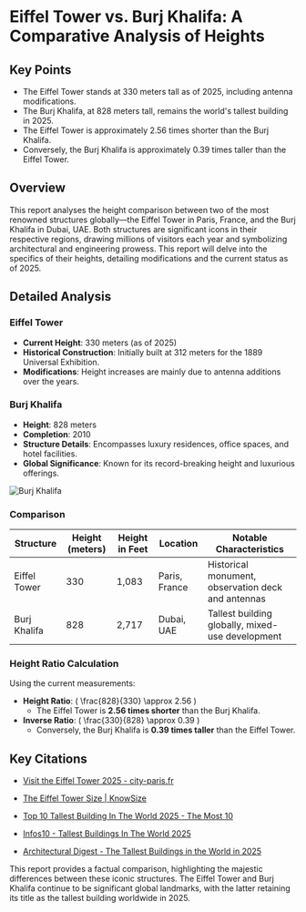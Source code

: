 # Eiffel Tower vs. Burj Khalifa: A Comparative Analysis of Heights

## Key Points

- The Eiffel Tower stands at 330 meters tall as of 2025, including antenna modifications.
- The Burj Khalifa, at 828 meters tall, remains the world's tallest building in 2025.
- The Eiffel Tower is approximately 2.56 times shorter than the Burj Khalifa.
- Conversely, the Burj Khalifa is approximately 0.39 times taller than the Eiffel Tower.

## Overview

This report analyses the height comparison between two of the most renowned structures globally—the Eiffel Tower in Paris, France, and the Burj Khalifa in Dubai, UAE. Both structures are significant icons in their respective regions, drawing millions of visitors each year and symbolizing architectural and engineering prowess. This report will delve into the specifics of their heights, detailing modifications and the current status as of 2025.

## Detailed Analysis

### Eiffel Tower

- **Current Height**: 330 meters (as of 2025)
- **Historical Construction**: Initially built at 312 meters for the 1889 Universal Exhibition.
- **Modifications**: Height increases are mainly due to antenna additions over the years.

### Burj Khalifa

- **Height**: 828 meters
- **Completion**: 2010
- **Structure Details**: Encompasses luxury residences, office spaces, and hotel facilities.
- **Global Significance**: Known for its record-breaking height and luxurious offerings.

![Burj Khalifa](https://english.aawsat.com/s3/files/styles/1037xauto/public/2024-04/627250_0.jpeg)

### Comparison

| Structure      | Height (meters) | Height in Feet | Location          | Notable Characteristics                         |
|----------------|-----------------|----------------|-------------------|-------------------------------------------------|
| Eiffel Tower   | 330             | 1,083          | Paris, France     | Historical monument, observation deck and antennas |
| Burj Khalifa   | 828             | 2,717          | Dubai, UAE        | Tallest building globally, mixed-use development |

### Height Ratio Calculation

Using the current measurements:
- **Height Ratio**: \( \frac{828}{330} \approx 2.56 \)
  - The Eiffel Tower is **2.56 times shorter** than the Burj Khalifa.
- **Inverse Ratio**: \( \frac{330}{828} \approx 0.39 \)
  - Conversely, the Burj Khalifa is **0.39 times taller** than the Eiffel Tower.

## Key Citations

- [Visit the Eiffel Tower 2025 - city-paris.fr](https://www.city-paris.fr/en/visit-the-eiffel-tower/)

- [The Eiffel Tower Size | KnowSize](https://knowsize.com/the-eiffel-tower-size/article)

- [Top 10 Tallest Building In The World 2025 - The Most 10](https://www.themost10.com/top-10-tallest-building-in-the-world-2025/)

- [Infos10 - Tallest Buildings In The World 2025](https://infos10.com/tallest-buildings-in-the-world/)

- [Architectural Digest - The Tallest Buildings in the World in 2025](https://www.architecturaldigest.com/story/see-the-tallest-buildings-around-the-world) 

This report provides a factual comparison, highlighting the majestic differences between these iconic structures. The Eiffel Tower and Burj Khalifa continue to be significant global landmarks, with the latter retaining its title as the tallest building worldwide in 2025.